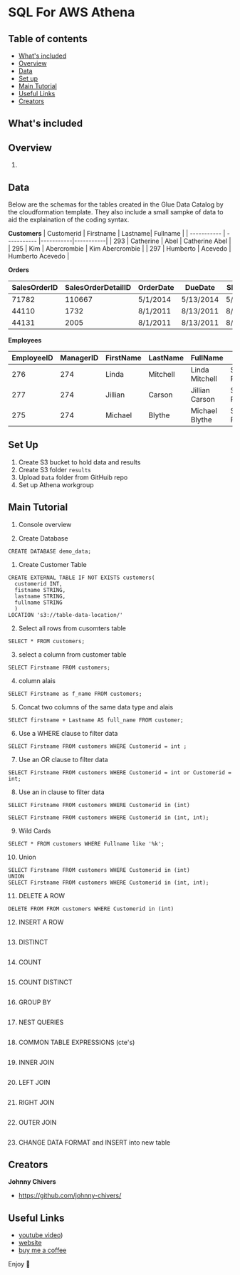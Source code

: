 # SQL For AWS Athena 

## Table of contents

- [What's included](#whats-included)
- [Overview](#Overview)
- [Data](#data)
- [Set up](#set-up)
- [Main Tutorial](#main-tutorial)
- [Useful Links](#useful-links)
- [Creators](#creators)

## What's included

 

## Overview 
1. 

## Data
Below are the schemas for the tables created in the Glue Data Catalog by the cloudformation template. They also include a small sampke of data to aid the explaination of the coding syntax.

**Customers**
| Customerid      | Firstname | Lastname| Fullname |
| ----------- | ----------- |-----------|-----------|
|  293 | Catherine                | Abel                   | Catherine Abel                 |
|  295 | Kim                      | Abercrombie            | Kim Abercrombie                |
|  297 | Humberto                 | Acevedo                | Humberto Acevedo               |

**Orders**

|  SalesOrderID |  SalesOrderDetailID |  OrderDate |  DueDate  | ShipDate | EmployeeID | CustomerID | SubTotal | TaxAmt | Freight | TotalDue | ProductID | OrderQty | UnitPrice | UnitPriceDiscount | LineTotal |
|---------------|---------------|---------------|---------------|---------------|---------------|---------------|---------------|---------------|---------------|---------------|---------------|---------------|---------------|---------------|---------------|
| 71782 | 110667 | 5/1/2014   | 5/13/2014  | 5/8/2014  | 276 |  293 |   33319.986 |  3182.8264 |  994.6333 | 37497.4457 | 714 |  3 |    29.994 |    0 |      89.982 |
| 44110 |   1732 | 8/1/2011   | 8/13/2011  | 8/8/2011  | 277 |  295 |  16667.3077 |  1600.6864 |  500.2145 |  18768.2086 | 765 |  2 |  419.4589 |    0 |    838.9178 |
| 44131 |   2005 | 8/1/2011   | 8/13/2011  | 8/8/2011  | 275 |  297 |  20514.2859 |  1966.5222 |  614.5382 |  23095.3463 | 709 |  6 |       5.7 |    0 |        34.2 |

**Employees**

| EmployeeID | ManagerID | FirstName | LastName | FullName  | JobTitle | OrganizationLevel | MaritalStatus  | Gender | Territory | Country | Group |      
|------------|------------|------------|------------|------------|------------|------------|------------|------------|------------|------------|------------|
| 276 |  274 | Linda   | Mitchell          | Linda Mitchell           | Sales Representative         | 3 | M | F | Southwest      | US   | North America |
| 277 |  274 | Jillian | Carson            | Jillian Carson           | Sales Representative         | 3 | S | F | Central        | US   | North America |
| 275 |  274 | Michael | Blythe            | Michael Blythe           | Sales Representative         | 3 | S | M | Northeast      | US   | North America |

## Set Up 
1. Create S3 bucket to hold data and results 
2. Create S3 folder `results`
3. Upload `Data` folder from GitHuib repo
4. Set up Athena workgroup

## Main Tutorial 
1. Console overview

2. Create Database
```
CREATE DATABASE demo_data; 
```

1. Create Customer Table
```
CREATE EXTERNAL TABLE IF NOT EXISTS customers(
  customerid INT, 
  fistname STRING,
  lastname STRING,
  fullname STRING
  )
LOCATION 's3://table-data-location/'
```
2. Select all rows from cusomters table 
```
SELECT * FROM customers;
```
3. select a column from customer table 
```
SELECT Firstname FROM customers;
```
4. column alais 
```
SELECT Firstname as f_name FROM customers;
```
5. Concat two columns of the same data type and alais 
```
SELECT firstname + Lastname AS full_name FROM customer;
```
6. Use a WHERE clause to filter data 
```
SELECT Firstname FROM customers WHERE Customerid = int ;
```
7. Use an OR clause to filter data 
```
SELECT Firstname FROM customers WHERE Customerid = int or Customerid = int;
```
8. Use an in clause to filter data 
```
SELECT Firstname FROM customers WHERE Customerid in (int) 

SELECT Firstname FROM customers WHERE Customerid in (int, int);
```
9.  Wild Cards
```
SELECT * FROM customers WHERE Fullname like '%k'; 
```
10. Union 
```
SELECT Firstname FROM customers WHERE Customerid in (int) 
UNION
SELECT Firstname FROM customers WHERE Customerid in (int, int);
```
11. DELETE  A ROW
```
DELETE FROM FROM customers WHERE Customerid in (int) 
```
12. INSERT A ROW
```
```
13. DISTINCT 
```
```
14. COUNT 
```
```
15. COUNT DISTINCT
```
```
16. GROUP BY 
```
```
17. NEST QUERIES
```
```
18. COMMON TABLE EXPRESSIONS (cte's)
```
```
19. INNER JOIN
```
```
20. LEFT JOIN 
```
```
21. RIGHT JOIN
```
```
22. OUTER JOIN 
```
```
23. CHANGE DATA FORMAT and  INSERT into new table


## Creators

**Johnny Chivers**

- <https://github.com/johnny-chivers/>

## Useful Links

- [youtube video]()) 
- [website](https://www.johnnychivers.co.uk)
- [buy me a coffee](https://www.buymeacoffee.com/johnnychivers)


Enjoy :metal:

